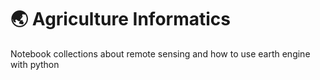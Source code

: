 # :earth_asia: Agriculture Informatics

Notebook collections about remote sensing and how to use earth engine with python

